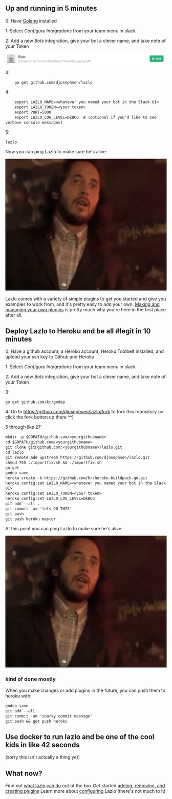 ## Up and running in 5 minutes

0: Have [Golang](https://golang.org/doc/install) installed

1: Select *Configure Integrations* from your team menu in slack

2: Add a new *Bots* integration, give your bot a clever name, and take note of your Token

![integration](screenshots/add_bot_integration.png)

3: 
```
	go get github.com/djosephsen/lazlo
```

4: 
```
	export LAZLO_NAME=<whatever you named your bot in the Slack UI>
	export LAZLO_TOKEN=<your token>
	export PORT=5000
	export LAZLO_LOG_LEVEL=DEBUG  # (optional if you'd like to see verbose console messages)
```

5: 
```
lazlo
```

Now you can ping Lazlo to make sure he's alive: 

![](screenshots/ping_lazlo.png)

Lazlo comes with a variety of simple plugins to get you started and give you
examples to work from, and it's pretty easy to add your own. [Making and
managing your own plugins](plugins.md) is pretty much why you're here in
the first place after all.

## Deploy Lazlo to Heroku and be all #legit in 10 minutes

0: Have a github account, a Heroku account, Heroku Toolbelt installed, and upload your ssh key to Github and Heroku

1: Select *Configure Integrations* from your team menu in slack

2: Add a new *Bots* integration, give your bot a clever name, and take note of your Token

3: 
```
go get github.com/kr/godep
```

4: Go to https://github.com/djosephsen/lazlo/fork to fork this repository (or click the fork button up there ^^) 

5 through like 27:  
```
mkdir -p $GOPATH/github.com/<yourgithubname>
cd $GOPATH/github.com/<yourgithubname>
git clone git@github.com:<yourgithubname>/lazlo.git
cd lazlo
git remote add upstream https://github.com/djosephsen/lazlo.git
chmod 755 ./importfix.sh && ./importfix.sh
go get
godep save
heroku create -b https://github.com/kr/heroku-buildpack-go.git
heroku config:set LAZLO_NAME=<whatever you named your bot in the Slack UI>
heroku config:set LAZLO_TOKEN=<your token>
heroku config:set LAZLO_LOG_LEVEL=DEBUG
git add --all .
git commit -am 'lets DO THIS'
git push
git push heroku master
```

At this point you can ping Lazlo to make sure he's alive.

![hi](screenshots/ping_lazlo.png)

### kind of done mostly
When you make changes or add plugins in the future, you can push them to heroku with: 

```
godep save
git add --all .
git commit -am 'snarky commit message'
git push && get push heroku
```

## Use docker to run lazlo and be one of the cool kids in like 42 seconds
(sorry this isn't actually a thing yet)

## What now?
Find out [what lazlo can do](included_plugins.md) out of the box
Get started [adding, removing, and creating plugins](plugins.md)
Learn more about [configuring](configuration.md) Lazlo (there's not much to it)

